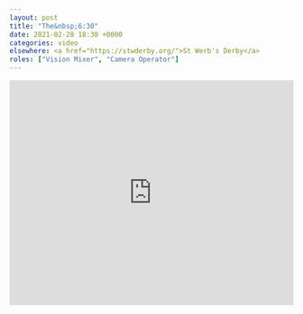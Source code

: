 ```yaml
---
layout: post
title: "The&nbsp;6:30"
date: 2021-02-28 18:30 +0000
categories: video
elsewhere: <a href="https://stwderby.org/">St Werb's Derby</a>
roles: ["Vision Mixer", "Camera Operator"]
---
```


<iframe width="100%" height="400em" src="https://www.youtube.com/embed/SUWIxy0XCP0" frameborder="0" allow="accelerometer; autoplay; clipboard-write; encrypted-media; gyroscope; picture-in-picture" allowfullscreen></iframe>